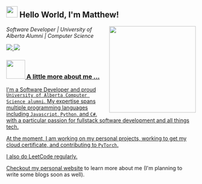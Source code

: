 <h2><img src="https://emojis.slackmojis.com/emojis/images/1531849430/4246/blob-sunglasses.gif?1531849430" width="30"/> Hello World, I'm Matthew!</h2>
<img align='right' src="https://media.giphy.com/media/M9gbBd9nbDrOTu1Mqx/giphy.gif" width="230">
<p>
    <em>Software Developer | University of Alberta Alumni | Computer Science</em>
</p>

<a href="mailto:lnminh175@gmail.com"><img src="https://img.shields.io/badge/mail-%23ff4343.svg?&style=for-the-badge&logo=gmail&logoColor=white"/>
<a href="https://www.linkedin.com/in/ln-minh/"><img src="https://img.shields.io/badge/LinkedIn-0077B5?style=for-the-badge&logo=linkedin&logoColor=white"/>

### <img src="https://media.giphy.com/media/VgCDAzcKvsR6OM0uWg/giphy.gif" width="50"> A little more about me ...  

I'm a Software Developer and proud `University of Alberta Computer Science alumni`. My expertise spans multiple programming languages including `Javascript`, `Python`, and `C#`, with a particular passion for fullstack software development and all things tech.

At the moment, I am working on my personal projects, working to get my cloud certificate, and contributing to `PyTorch`.

I also do LeetCode regularly.

Checkout my [personal website](https://nluu.vercel.app/) to learn more about me (I'm planning to write some blogs soon as well).
